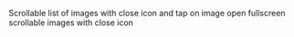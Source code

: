 Scrollable list of images with close icon and tap on image open fullscreen scrollable images with close icon
